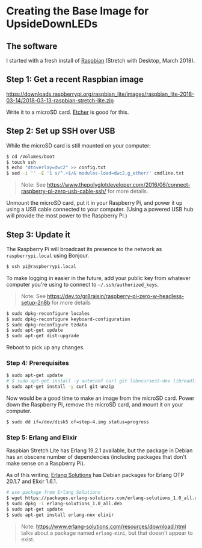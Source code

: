 # Creating the Base Image for UpsideDownLEDs

## The software

I started with a fresh install of [Raspbian](https://www.raspberrypi.org/downloads/raspbian/) (Stretch with Desktop, March 2018).

## Step 1: Get a recent Raspbian image

https://downloads.raspberrypi.org/raspbian_lite/images/raspbian_lite-2018-03-14/2018-03-13-raspbian-stretch-lite.zip

Write it to a microSD card. [Etcher](https://etcher.io/) is good for this.

## Step 2: Set up SSH over USB

While the microSD card is still mounted on your computer:

```bash
$ cd /Volumes/boot
$ touch ssh
$ echo "dtoverlay=dwc2" >> config.txt
$ sed -i '' -E '1 s/^.+$/& modules-load=dwc2,g_ether/' cmdline.txt
```

> Note: See https://www.thepolyglotdeveloper.com/2016/06/connect-raspberry-pi-zero-usb-cable-ssh/ for more details.

Unmount the microSD card, put it in your Raspberry Pi, and power it up using a USB cable connected to your computer.
(Using a powered USB hub will provide the most power to the Raspberry Pi.)

## Step 3: Update it

The Raspberry Pi will broadcast its presence to the network as `raspberrypi.local` using Bonjour.

```bash
$ ssh pi@raspberrypi.local
```

To make logging in easier in the future, add your public key from whatever computer you're using to connect to `~/.ssh/authorized_keys`.

> Note: See https://dev.to/gr8raisin/raspberry-pi-zero-w-headless-setup-2n8b for more details

```bash
$ sudo dpkg-reconfigure locales
$ sudo dpkg-reconfigure keyboard-configuration
$ sudo dpkg-reconfigure tzdata
$ sudo apt-get update
$ sudo apt-get dist-upgrade
```

Reboot to pick up any changes.

### Step 4: Prerequisites

```bash
$ sudo apt-get update
# $ sudo apt-get install -y autoconf curl git libncurses5-dev libreadline-dev libssl-dev libtool m4 unzip
$ sudo apt-get install -y curl git unzip
```

Now would be a good time to make an image from the microSD card. Power down the Raspberry Pi, remove the microSD card,
and mount it on your computer.

```bash
$ sudo dd if=/dev/disk5 of=step-4.img status=progress
```

### Step 5: Erlang and Elixir

Raspbian Stretch Lite has Erlang 19.2.1 available, but the package in Debian has an obscene number of dependencies
(including packages that don't make sense on a Raspberry Pi).

As of this writing, [Erlang Solutions](https://www.erlang-solutions.com/) has Debian packages for Erlang OTP 20.1.7
and Elixir 1.6.1.

```bash
# use package from Erlang Solutions
$ wget https://packages.erlang-solutions.com/erlang-solutions_1.0_all.deb
$ sudo dpkg -i erlang-solutions_1.0_all.deb
$ sudo apt-get update
$ sudo apt-get install erlang-nox elixir
```

> Note: https://www.erlang-solutions.com/resources/download.html talks about a package named `erlang-mini`, but that doesn't appear to exist.
